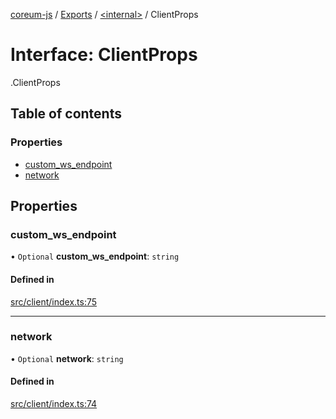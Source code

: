 [coreum-js](../README.md) / [Exports](../modules.md) / [<internal\>](../modules/internal_.md) / ClientProps

# Interface: ClientProps

[<internal>](../modules/internal_.md).ClientProps

## Table of contents

### Properties

- [custom\_ws\_endpoint](internal_.ClientProps.md#custom_ws_endpoint)
- [network](internal_.ClientProps.md#network)

## Properties

### custom\_ws\_endpoint

• `Optional` **custom\_ws\_endpoint**: `string`

#### Defined in

[src/client/index.ts:75](https://github.com/PyramydLabs/coreum-js/blob/1b17c7f/src/client/index.ts#L75)

___

### network

• `Optional` **network**: `string`

#### Defined in

[src/client/index.ts:74](https://github.com/PyramydLabs/coreum-js/blob/1b17c7f/src/client/index.ts#L74)
